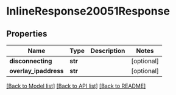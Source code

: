 # InlineResponse20051Response

## Properties
Name | Type | Description | Notes
------------ | ------------- | ------------- | -------------
**disconnecting** | **str** |  | [optional] 
**overlay_ipaddress** | **str** |  | [optional] 

[[Back to Model list]](../README.md#documentation-for-models) [[Back to API list]](../README.md#documentation-for-api-endpoints) [[Back to README]](../README.md)


